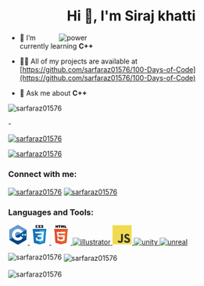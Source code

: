 <h1 align="center">Hi 👋, I'm Siraj khatti</h1>
<img align="right" alt="power" width="400" src="https://giffiles.alphacoders.com/339/33944.gif">


- 🌱 I’m currently learning **C++**

- 👨‍💻 All of my projects are available at [https://github.com/sarfaraz01576/100-Days-of-Code](https://github.com/sarfaraz01576/100-Days-of-Code)

- 💬 Ask me about **C++**

<p align="left"> <img src="https://komarev.com/ghpvc/?username=sarfaraz01576&label=Profile%20views&color=0e75b6&style=flat" alt="sarfaraz01576" /> </p>
- <p align="left"> <a href="https://github.com/ryo-ma/github-profile-trophy"><img src="https://github-profile-trophy.vercel.app/?username=sarfaraz01576" alt="sarfaraz01576" /></a> </p>

<p align="left"> <a href="https://twitter.com/sarfaraz01576" target="blank"><img src="https://img.shields.io/twitter/follow/sarfaraz01576?logo=twitter&style=for-the-badge" alt="sarfaraz01576" /></a> </p>

<h3 align="left">Connect with me:</h3>
<p align="left">
<a href="https://twitter.com/sarfaraz01576" target="blank"><img align="center" src="https://raw.githubusercontent.com/rahuldkjain/github-profile-readme-generator/master/src/images/icons/Social/twitter.svg" alt="sarfaraz01576" height="30" width="40" /></a>
<a href="https://www.leetcode.com/sarfaraz01576" target="blank"><img align="center" src="https://raw.githubusercontent.com/rahuldkjain/github-profile-readme-generator/master/src/images/icons/Social/leet-code.svg" alt="sarfaraz01576" height="30" width="40" /></a>
</p>
<h3 align="left">Languages and Tools:</h3>
<p align="left"> <a href="https://www.w3schools.com/cpp/" target="_blank" rel="noreferrer"> <img src="https://raw.githubusercontent.com/devicons/devicon/master/icons/cplusplus/cplusplus-original.svg" alt="cplusplus" width="40" height="40"/> </a> <a href="https://www.w3schools.com/css/" target="_blank" rel="noreferrer"> <img src="https://raw.githubusercontent.com/devicons/devicon/master/icons/css3/css3-original-wordmark.svg" alt="css3" width="40" height="40"/> </a> <a href="https://www.w3.org/html/" target="_blank" rel="noreferrer"> <img src="https://raw.githubusercontent.com/devicons/devicon/master/icons/html5/html5-original-wordmark.svg" alt="html5" width="40" height="40"/> </a> <a href="https://www.adobe.com/in/products/illustrator.html" target="_blank" rel="noreferrer"> <img src="https://www.vectorlogo.zone/logos/adobe_illustrator/adobe_illustrator-icon.svg" alt="illustrator" width="40" height="40"/> </a> <a href="https://developer.mozilla.org/en-US/docs/Web/JavaScript" target="_blank" rel="noreferrer"> <img src="https://raw.githubusercontent.com/devicons/devicon/master/icons/javascript/javascript-original.svg" alt="javascript" width="40" height="40"/> </a> <a href="https://unity.com/" target="_blank" rel="noreferrer"> <img src="https://www.vectorlogo.zone/logos/unity3d/unity3d-icon.svg" alt="unity" width="40" height="40"/> </a> <a href="https://unrealengine.com/" target="_blank" rel="noreferrer"> <img src="https://raw.githubusercontent.com/kenangundogan/fontisto/036b7eca71aab1bef8e6a0518f7329f13ed62f6b/icons/svg/brand/unreal-engine.svg" alt="unreal" width="40" height="40"/> </a> </p>

<p><img align="left" src="https://github-readme-stats.vercel.app/api/top-langs?username=sarfaraz01576&show_icons=true&locale=en&layout=compact" alt="sarfaraz01576" /></p>

<p>&nbsp;<img align="center" src="https://github-readme-stats.vercel.app/api?username=sarfaraz01576&show_icons=true&locale=en" alt="sarfaraz01576" /></p>

<p><img align="center" src="https://github-readme-streak-stats.herokuapp.com/?user=sarfaraz01576&" alt="sarfaraz01576" /></p>
